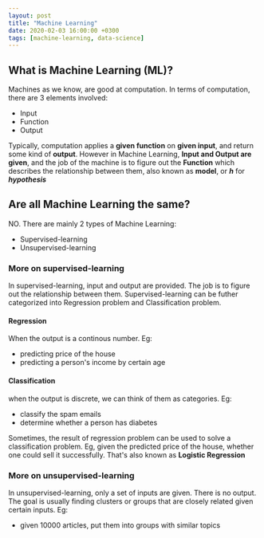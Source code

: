 ```yaml
---
layout: post
title: "Machine Learning"
date: 2020-02-03 16:00:00 +0300
tags: [machine-learning, data-science]
---
```


## What is Machine Learning (ML)?

Machines as we know, are good at computation. In terms of computation, there are 3 elements involved:

- Input
- Function
- Output

Typically, computation applies a **given function** on **given input**, and return some kind of **output**. However in Machine Learning, **Input and Output are given**, and the job of the machine is to figure out the **Function** which describes the relationship between them, also known as **model**, or **_h_** for **_hypothesis_**

## Are all Machine Learning the same?

NO. There are mainly 2 types of Machine Learning:
- Supervised-learning
- Unsupervised-learning

### More on supervised-learning
In supervised-learning, input and output are provided. The job is to figure out the relationship between them.
Supervised-learning can be futher categorized into Regression problem and Classification problem.

#### Regression
When the output is a continous number. Eg:

- predicting price of the house
- predicting a person's income by certain age

#### Classification
when the output is discrete, we can think of them as categories. Eg:

- classify the spam emails
- determine whether a person has diabetes

Sometimes, the result of regression problem can be used to solve a classification problem. Eg, given the predicted price of the house, whether one could sell it successfully. That's also known as **Logistic Regression**

### More on unsupervised-learning

In unsupervised-learning, only a set of inputs are given. There is no output.
The goal is usually finding clusters or groups that are closely related given certain inputs. Eg:

- given 10000 articles, put them into groups with similar topics
